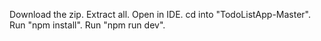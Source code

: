 Download the zip.
Extract all.
Open in IDE.
cd into "TodoListApp-Master".
Run "npm install".
Run "npm run dev".